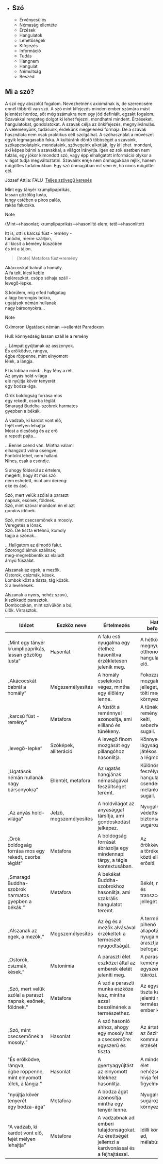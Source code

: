 
- ## Szó
	- Érvényesülés
	- Némaság ellentéte
	- Érzések
	- Hangulatok
	- Lehetőségek
	- Kifejezés
	- Információ
	- Tudás
	- Hangnem
	- Hangulat
	- Némultság
	- Beszéd
## Mi a szó?
A szó egy abszolút fogalom. Nevezhetnénk axiómának is, de szerencsére ennél többről van szó. A szó mint kifejezés minden ember számára mást jelentést hordoz, sőt még számukra nem egy jód definiált, egzakt fogalom. Szavakkal rengeteg dolgot ki lehet fejezni, mondhatni mindent. Érzéseket, hangulatokat, gondolatokat. A szavak célja az önkifejezés, megnyilvánulás. A véleményünk, tudásunk, érdekünk megjelenési formája. De a szavak használata nem csak praktikus célt szolgálhat. A szóhasználat a művészet egyik legmagasabb foka. A kultúránk döntő többségét a szavaink, szókapcsolataink, mondataink, szövegeink alkotják, így ki lehet  mondani, aki képes bánni a szavakkal, a világot irányítja. Igen ez sok esetben nem túlzás, egy jókor kimondott szó, vagy épp elhallgatott információ olykor a világot tudja megváltoztatni. Szavaink ereje nem önmagukban rejlik, hanem mögöttes tartalmukban. Egy szó önmagában mit sem ér, ha nincs mögötte cél.

József Attila: FALU
 [Teljes szövegű keresés](https://www.arcanum.com/hu/online-kiadvanyok/Verstar-verstar-otven-kolto-osszes-verse-2/jozsef-attila-1EE20/versek-1EE25/1934-1FA02/falu-1FA4F/)

Mint egy tányér krumplipaprikás,          
lassan gőzölög lusta,  
langy estében a piros palás,  
rakás falucska. 

>[!note]
>(Mint-->hasonlat; krumplipaprikás-->hasonlító elem; tető-->hasonlított

Itt is, ott is karcsú füst - remény -  
tünődni, merre szálljon,  
áll kicsit a kémény küszöbén  
és int a tájon. 

>[!note] Metafora
>füst=>remény

Akácocskát babrál a homály.  
A fa telt, kicsi keble  
beléreszket, csöpp sóhaja száll -  
levegő-lepke. 

S körülem, míg elfed hallgatag  
a lágy borongás bokra,  
ugatások némán hullanak  
nagy bársonyokra... 

>[!note] 
>Oximoron
>Ugatások némán -->ellentét
>	Paradoxon
>
>Hull: könnyedség
>	lassan száll le a remény

...Lámpát gyújtanak az asszonyok.  
És erőlködve, rángva,  
égbe röppenne, mint elnyomott  
lélek, a lángja. 

El is lobban mind... Egy fény a rét.  
Az anyás hold-világa  
elé nyújtja kövér tenyerét  
egy bodza-ága. 

Örök boldogság forrása mos  
egy rekedt, csorba téglát.  
Smaragd Buddha-szobrok harmatos  
gyepben a békák. 

A vadzab, ki kardot vont elő,  
fejét mélyen lehajtja.  
Most a dicsőség és az erő  
a repedt pajta... 

...Benne csend van. Mintha valami  
elhangzott volna csengve.  
Fontolni lehet, nem hallani.  
Nincs, csak a csendje. 

S ahogy földerül az értelem,  
megérti, hogy itt más szó  
nem eshetett, mint ami dereng:  
eke és ásó. 

Szó, mert velük szólal a paraszt  
napnak, esőnek, földnek.  
Szó, mint szóval mondom én el azt  
gondos időnek. 

Szó, mint csecsemőnek a mosoly.  
Veregetés a lónak.  
Szó. De tiszta értelmű, komoly  
tagja a szónak... 

...Hallgatom az álmodó falut.  
Szorongó álmok szállnak;  
meg-megrebbentik az elaludt  
árnyú fűszálat. 

Alszanak az egek, a mezők.  
Ostorok, csizmák, kések.  
Lombok közt a tiszta, tág közök.  
S a levélrések. 

Alszanak a nyers, nehéz szavú,  
kiszikkadó parasztok.  
Dombocskán, mint szívükön a bú,  
ülök. Virrasztok.

| Idézet                                                                           | Eszköz neve             | Értelmezés                                                                                      | Hatása a befogadóra                                                          |
| -------------------------------------------------------------------------------- | ----------------------- | ----------------------------------------------------------------------------------------------- | ---------------------------------------------------------------------------- |
| „Mint egy tányér krumplipaprikás, lassan gőzölög lusta”                          | Hasonlat                | A falu esti nyugalma egy ételhez hasonlítva érzékletesen jelenik meg.                           | A hétköznapi élet megnyugtató, otthonos hangulatát idézi elő.                |
| „Akácocskát babrál a homály”                                                     | Megszemélyesítés        | A homály cselekvést végez, mintha egy élőlény lenne.                                            | Fokozza a táj élő, mozgalmas jellegét, élettel tölti meg a környezetet.      |
| „karcsú füst - remény”                                                           | Metafora                | A füstöt a reménnyel azonosítja, ami elillanó és tünékeny.                                      | A tünékeny remény érzését kelti, sebezhetőséget sugall.                      |
| „levegő-lepke”                                                                   | Szóképek, alliteráció   | A levegő finom mozgását egy pillangóhoz hasonlítja.                                             | Könnyedséget, lágyságot áraszt, játékos képet fest a légmozgásról.           |
| „Ugatások némán hullanak nagy bársonyokra”                                       | Ellentét, metafora      | Az ugatás hangjának némaságával feszültséget teremt.                                            | Különös, feszélyező hangulatot kelt, csendes melankóliát sugall.             |
| „Az anyás hold-világa”                                                           | Jelző, megszemélyesítés | A holdvilágot az anyasággal társítja, ami gondoskodást jelképez.                                | Nyugalmat, védettséget és biztonságot sugároz.                               |
| „Örök boldogság forrása mos egy rekedt, csorba téglát”                           | Metafora                | A boldogság forrását ábrázolja egy mindennapi tárgy, a tégla kontextusában.                     | Az örökkévalóság és a törékenység közti ellentétet erősíti.                  |
| „Smaragd Buddha-szobrok harmatos gyepben a békák.”                               | Metafora                | A békákat Buddha-szobrokhoz hasonlítja, ami szakrális hangulatot teremt.                        | Békét, nyugalmat és transzcendentális jelleget sugall.                       |
| „Alszanak az egek, a mezők.”                                                     | Megszemélyesítés        | Az ég és a mezők alvásával érzékelteti a természet nyugodtságát.                                | A természet pihenő állapotának nyugalmát árasztja a befogadóra.              |
| „Ostorok, csizmák, kések.”                                                       | Metonímia               | A paraszti élet eszközei által az emberek életét jeleníti meg.                                  | A paraszti élet keménységét és egyszerűségét tükrözi.                        |
| „Szó, mert velük szólal a paraszt napnak, esőnek, földnek.”                      | Metafora                | A szó a paraszti munka eszköze lesz, mintha azzal beszélnének a természethez.                   | Az egyszerű, tiszta kapcsolatot jeleníti meg a természet és az ember között. |
| „Szó, mint csecsemőnek a mosoly.”                                                | Hasonlat                | A szó hasonló ahhoz, ahogy egy mosoly hat a csecsemőre: egyszerű és tiszta.                     | Az ártatlanság, az őszinte kommunikáció érzését kelti.                       |
| "És erőlködve, rángva,  <br>égbe röppenne, mint elnyomott  <br>lélek, a lángja." | Hasonlat                | A gyertyagyújtást az elnyomott lélekhez hasonlítja.                                             | A mindennapi élet nehézségeire hívja fel a figyelmet                         |
| "nyújtja kövér tenyerét  <br>egy bodza-ága"                                      | Metafora                | A bodza ágat azonosítja mintha egy tenyér lenne.                                                | Nyugalmat sugároz, idilli környezetet                                        |
| "A vadzab, ki kardot vont elő,  <br>fejét mélyen lehajtja"                       | Metafora                | A vadzabnak ad emberi tulajdonságokat. Az érettségét jellemzi a kardvonással és a fejhajtással. | Idilli környezetet ad, mélabússágot.                                         |

